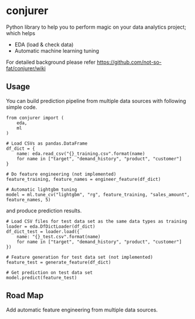 # conjurer

Python library to help you to perform magic on your data analytics project; which helps
- EDA (load & check data)
- Automatic machine learning tuning

For detailed background please refer https://github.com/not-so-fat/conjurer/wiki


## Usage

You can build prediction pipeline from multiple data sources with following simple code. 
```
from conjurer import (
    eda,
    ml
)

# Load CSVs as pandas.DataFrame
df_dict = {
    name: eda.read_csv("{}_training.csv".format(name)
    for name in ["target", "demand_history", "product", "customer"]
}

# Do feature engineering (not implemented)
feature_training, feature_names = engineer_feature(df_dict)

# Automatic lightgbm tuning 
model = ml.tune_cv("lightgbm", "rg", feature_training, "sales_amount", feature_names, 5)
```

and produce prediction results.

```
# Load CSV files for test data set as the same data types as training
loader = eda.DfDictLoader(df_dict)
df_dict_test = loader.load({
    name: "{}_test.csv".format(name)
    for name in ["target", "demand_history", "product", "customer"]
})

# Feature generation for test data set (not implemented)
feature_test = generate_feature(df_dict)

# Get prediction on test data set
model.predict(feature_test)
```

## Road Map

Add automatic feature engineering from multiple data sources.

